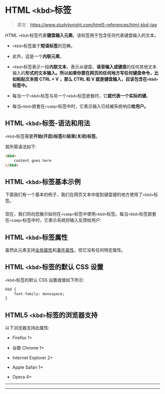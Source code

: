 # HTML `<kbd>`标签

> 原文：<https://www.studytonight.com/html5-references/html-kbd-tag>

HTML `<kbd>`标签代表**键盘输入元素**。该标签用于包含任何代表键盘输入的文本。

*   `<kbd>`标签属于**短语标签**的范畴。

*   此外，这是一个**内联元素**。

*   `<kbd>`标签表示一段**内联文本**，表示从键盘、**语音输入或键盘**的任何其他文本输入的**形式的文本输入。所以如果你要在网页的任何地方写任何键盘命令，比如粘贴文本按 **CTRL + V** ，那么 **CTRL** 和 **V** 就是键盘输入，应该包含在`<kbd>`标签中。**

*   每当一个`<kbd>`标签与另一个`<kbd>`标签嵌套时，它**就代表一个实际的键**。

*   每当`<kbd>`嵌套在`<samp>`标签中时，它表示输入已经被系统响应**给用户。**

## HTML `<kbd>`标签-语法和用法

`<kbd>`标签需要**开始(开启)标签**和**结束(关闭)标签**。

其所需语法如下:

```html
<kbd>
    content goes here
</kbd> 
```

## HTML `<kbd>`标签基本示例

下面我们有一个基本的例子，我们在网页文本中提到键盘键的地方使用了`<kbd>`标签。

### 

现在，我们将向您展示如何在`<samp>`标签中使用`<kbd>`标签。每当`<kbd>`标签嵌套在`<samp>`标签中时，它表示系统将输入反馈给用户:

## HTML `<kbd>`标签属性

虽然此元素支持[全局属性](https://www.studytonight.com/html5-references/html-global-attributes)和[事件属性](https://www.studytonight.com/html5-references/html-event-attributes)，但它没有任何特定属性。

## HTML `<kbd>`标签的默认 CSS 设置

`<kbd>`标签的默认 CSS 设置或值如下所示:

```html
kbd {
    font-family: monospace;
}
```

## HTML5 `<kbd>`标签的浏览器支持

以下浏览器支持此属性:

*   Firefox 1+

*   谷歌 Chrome 1+

*   Internet Explorer 2+

*   Apple Safari 1+

*   Opera 4+

* * *

* * *